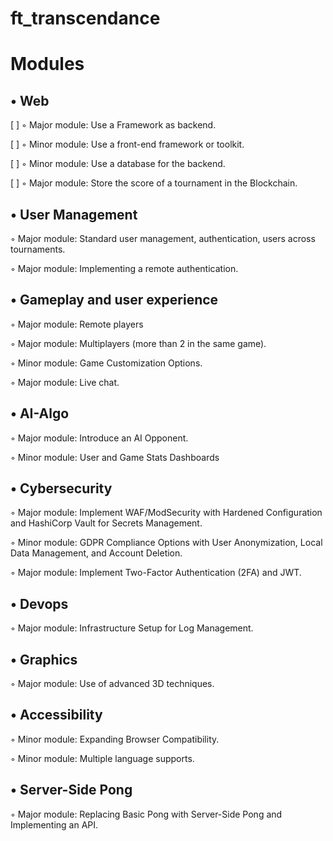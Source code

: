 # ft_transcendance


# Modules

## • Web

  [ ] ◦ Major module: Use a Framework as backend.
  
  [ ] ◦ Minor module: Use a front-end framework or toolkit.
  
  [ ] ◦ Minor module: Use a database for the backend.
  
  [ ] ◦ Major module: Store the score of a tournament in the Blockchain.

## • User Management

  ◦ Major module: Standard user management, authentication, users across tournaments.

  ◦ Major module: Implementing a remote authentication.

## • Gameplay and user experience

  ◦ Major module: Remote players

  ◦ Major module: Multiplayers (more than 2 in the same game).
  
  ◦ Minor module: Game Customization Options.
  
  ◦ Major module: Live chat.

## • AI-Algo

  ◦ Major module: Introduce an AI Opponent.
  
  ◦ Minor module: User and Game Stats Dashboards
  
## • Cybersecurity

  ◦ Major module: Implement WAF/ModSecurity with Hardened Configuration and HashiCorp Vault for Secrets Management.

  ◦ Minor module: GDPR Compliance Options with User Anonymization, Local Data Management, and Account Deletion.

  ◦ Major module: Implement Two-Factor Authentication (2FA) and JWT.

## • Devops

  ◦ Major module: Infrastructure Setup for Log Management.

## • Graphics

  ◦ Major module: Use of advanced 3D techniques.
  
## • Accessibility
  
  ◦ Minor module: Expanding Browser Compatibility.
  
  ◦ Minor module: Multiple language supports.

## • Server-Side Pong

  ◦ Major module: Replacing Basic Pong with Server-Side Pong and Implementing an API.
  

